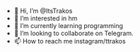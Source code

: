 - 👋 Hi, I’m @ItsTrakos
- 👀 I’m interested in hm
- 🌱 I’m currently learning programming 
- 💞️ I’m looking to collaborate on Telegram.
- 📫 How to reach me instagram/ttrakos

<!---
ItsTrakos/ItsTrakos is a ✨ special ✨ repository because its `README.md` (this file) appears on your GitHub profile.
You can click the Preview link to take a look at your changes.
--->
